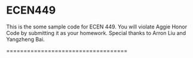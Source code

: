 ECEN449
===================================

This is the some sample code for ECEN 449.
You will violate Aggie Honor Code by submitting it as your homework.
Special thanks to Arron Liu and Yangzheng Bai.

===================================
